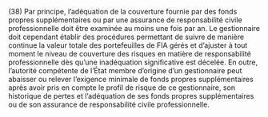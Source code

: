 (38) Par principe, l’adéquation de la couverture fournie par des fonds propres supplémentaires ou par une assurance de responsabilité civile professionnelle doit être examinée au moins une fois par an. Le gestionnaire doit cependant établir des procédures permettant de suivre de manière continue la valeur totale des portefeuilles de FIA gérés et d’ajuster à tout moment le niveau de couverture des risques en matière de responsabilité professionnelle dès qu’une inadéquation significative est décelée. En outre, l’autorité compétente de l’État membre d’origine d’un gestionnaire peut abaisser ou relever l’exigence minimale de fonds propres supplémentaires après avoir pris en compte le profil de risque de ce gestionnaire, son historique de pertes et l’adéquation de ses fonds propres supplémentaires ou de son assurance de responsabilité civile professionnelle.
